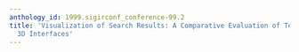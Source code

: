 ```yaml
---
anthology_id: 1999.sigirconf_conference-99.2
title: 'Visualization of Search Results: A Comparative Evaluation of Text, 2D, and
  3D Interfaces'
---
```

